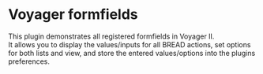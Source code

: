 # Voyager formfields
 This plugin demonstrates all registered formfields in Voyager II.  
 It allows you to display the values/inputs for all BREAD actions, set options for both lists and view, and store the entered values/options into the plugins preferences.
